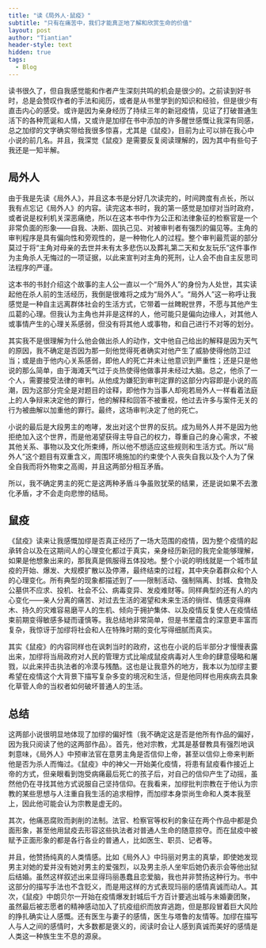 ```yaml
---
title: "读《局外人·鼠疫》"
subtitle: "只有在痛苦中，我们才能真正地了解和欣赏生命的价值"
layout: post
author: "Tiantian"
header-style: text
hidden: true
tags:
  - Blog
---
```


读书很久了，但自我感觉能和作者产生深刻共鸣的机会是很少的。之前读到好书时，总是会赞叹作者的手法和阅历，或者是从书里学到的知识和经验，但是很少有直击内心的感受。或许是因为亲身经历了持续三年的新冠疫情，见证了打破普通生活下的各种荒诞和人情，又或许是加缪在书中添加的许多醒世感慨让我深有同感，总之加缪的文字确实带给我很多惊喜，尤其是《鼠疫》，目前为止可以排在我心中小说的前几名。并且，我深觉《鼠疫》是需要反复阅读理解的，因为其中有些句子我还是一知半解。

局外人
----------------------------------------

由于我是先读《局外人》，并且这本书是分好几次读完的，时间跨度有点长，所以我有点忘记《局外人》的内容。读完这本书时，我的第一感觉是加缪对当时政府，或者说是权利机关深恶痛绝，所以在这本书中作为公正和法律象征的检察官是一个非常负面的形象——自我、决断、固执己见、对被审判者有强烈的偏见等。主角的审判程序是具有偏向性和旁观性的，是一种物化人的过程。整个审判最荒诞的部分莫过于将“主角对母亲的去世并未有太多悲伤以及葬礼第二天和女友玩乐”这件事作为主角杀人无悔过的一项证据，以此来宣判对主角的死刑，让人会不由自主反思司法程序的严谨。

这本书的书封介绍这个故事的主人公一直以一个“局外人”的身份为人处世，其实读起他在杀人前的生活经历，我倒是很难将之成为“局外人”。“局外人”这一称呼让我感觉是一种自主远离群体社会的生活方式，它带着一丝睥睨世界，不愿与其他产生瓜葛的心理。但我认为主角也并非是这样的人，他可能只是偏向边缘人，对其他人或事情产生的心理关系感弱，但没有将其他人或事物，和自己进行不对等的划分。

其实我不是很理解为什么他会做出杀人的动作，文中他自己给出的解释是因为天气的原因，我不确定是否因为那一刻他觉得死者确实对他产生了威胁使得他防卫过当；或是由于他内心关系感弱，即他人的死亡并未让他意识到严重性；还是只是他说的那么简单，由于海滩天气过于炎热使得他做事并未经过大脑。总之，他杀了一个人，需要接受法律的审判。从他成为嫌犯到审判定罪的这部分内容即是小说的高潮，因为这部分完全是对题目的诠释，即他作为当事人却宛若局外人一样看着法庭上的人争辩来决定他的罪行，他的解释和回答不被重视，他过去许多与案件无关的行为被曲解以加重他的罪行。最终，这场审判决定了他的死亡。

小说的最后是大段男主的咆哮，发出对这个世界的反抗。成为局外人并不是因为他拒绝加入这个世界，而是他渴望获得主导自己的权力，尊重自己的身心需求，不被其他关系、事物以及文化所束缚，所以他不想适应这些规则和生活方式。所以“局外人”这个题目有双重含义，周围环境施加的约束使个人丧失自我以及个人为了保全自我而将外物束之高阁，并且这两部分相互矛盾。

所以，我不确定男主的死亡是这两种矛盾斗争虽败犹荣的结果，还是说如果不去激化矛盾，才不会走向悲惨的结局。


鼠疫
-----------------

《鼠疫》读来让我感慨加缪是否真正经历了一场大范围的疫情，因为整个疫情的起承转合以及在这期间人的心理变化都过于真实，亲身经历新冠的我完全能够理解，如果是他想象出来的，那我真是佩服得五体投地。整个小说的明线就是一个城市鼠疫的开始、爆发、大规模扩散以及停滞，最终结束的过程，其中夹杂着群众和个人的心理变化。所有典型的现象都描述到了——限制活动、强制隔离、封城、食物及公墓供不应求、投机、社会不公、病毒变异、发疫难财等。同样典型的还有人的内心变化——亲人分离的痛苦、对过去生活的渴望和未来生活的徜徉、情感变得麻木、持久的灾难容易磨平人的生机、倾向于拥护集体、以及疫情反复使人在疫情结束前期变得敏感多疑而谨慎等。我总结地非常简单，但是书里蕴含的深意更丰富而复杂，我惊讶于加缪将社会和人在特殊时期的变化写得细腻而真实。

其实《鼠疫》的内容同样也在讽刺当时的政府，这也在小说的后半部分才慢慢表露出来，加缪将当局政府对人民的管理方式比喻成鼠疫病毒对人生命的肆意侵略和屠戮，以此来抨击执法者的冷漠与残酷。这也是让我意外的地方，我本以为加缪主要希望在疫情这个大背景下描写复杂多变的境况和生活，但是他同样也用疾病去具象化草菅人命的当权者如何破坏普通人的生活。


总结
-----------------

这两部小说很明显地体现了加缪的偏好性（我不确定这是否是他所有作品的偏好，因为我只阅读了他的这两部作品）。首先，他对宗教，尤其是基督教具有强烈地讽刺意味，《局外人》中预审法官在意男主角是否信仰上帝，甚至以信仰上帝来判断他是否为杀人而悔过。《鼠疫》中的神父一开始美化疫情，将患有鼠疫看作接近上帝的方式，但亲眼看到饱受病痛最后死亡的孩子后，对自己的信仰产生了动摇，虽然他仍在寻找其他方式说服自己坚持信仰。在我看来，加缪批判宗教在于他认为宗教的某些思想与人注重自我生活的追求相悖，而加缪本身崇尚生命和人类本我至上，因此他可能会认为宗教是虚无的。

其次，他痛恶腐败而剥削的法制。法官、检察官等权利的象征在两个作品中都是负面形象，甚至他用鼠疫去形容这些执法者对普通人生命的随意掠夺。而在鼠疫中被赋予正面形象的都是各行各业的普通人，比如医生、职员、记者等。

并且，他赞扬纯真的人类情感。比如《局外人》中玛丽对男主的真挚，即使她发现男主对她的爱并没有她对男主的爱强烈，以及男主杀人坐牢后她仍表示会等他出狱后结婚。虽然这样叙述出来显得玛丽愚蠢且恋爱脑，我也并非赞扬这种行为。书中这部分的描写手法也不含贬义，而是用这样的方式表现玛丽的感情真诚而动人。其次，《鼠疫》中朗贝尔一开始在疫情爆发封城后千方百计要逃出城与未婚妻团聚，虽然最后被志愿者的精神感动加入了抗疫组织而放弃逃跑，但是那段冒着巨大风险的挣扎确实让人感慨。还有医生与妻子的感情，医生与塔鲁的友情等。加缪在描写人与人之间的感情时，大多数都是褒义的，阅读时会让人感到真诚而美好的感情是人类这一种族生生不息的源泉。